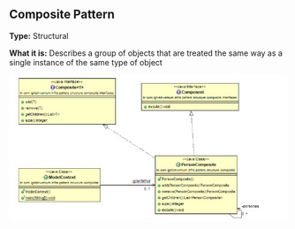 ## Composite Pattern

**Type:** Structural

**What it is:**
Describes a group of objects that are treated the same way as a single instance of the same type of object


![Singleton Pattern](./Composite%20Pattern.png?raw=true)

